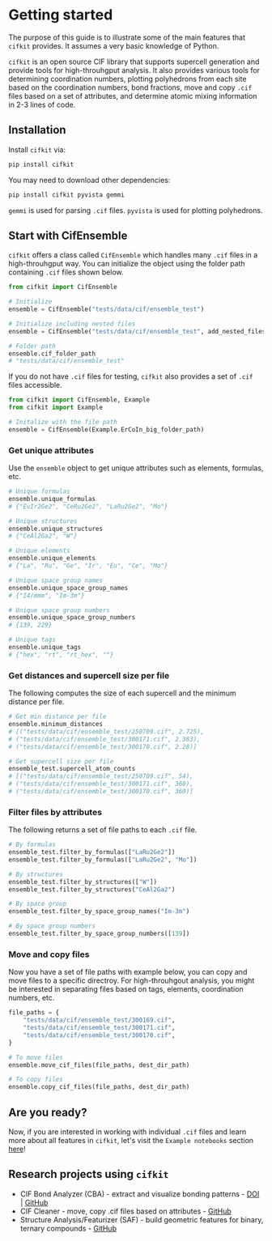 # Getting started

The purpose of this guide is to illustrate some of the main features that `cifkit` provides. It assumes a very basic knowledge of Python.

`cifkit` is an open source CIF library that supports supercell generation and provide tools for high-throuhgput analysis. It also provides various tools for determining coordination numbers, plotting polyhedrons from each site based on the coordination numbers, bond fractions, move and copy `.cif` files based on a set of attributes, and determine atomic mixing information in 2-3 lines of code.

## Installation

Install `cifkit` via:

```bash
pip install cifkit
```

You may need to download other dependencies:

```bash
pip install cifkit pyvista gemmi
```

`gemmi` is used for parsing `.cif` files. `pyvista` is used for plotting polyhedrons.

## Start with CifEnsemble

`cifkit` offers a class called `CifEnsemble` which handles many `.cif` files in a high-throuhgput way. You can initialize the object using the folder path containing `.cif` files shown below.

```python
from cifkit import CifEnsemble

# Initialize
ensemble = CifEnsemble("tests/data/cif/ensemble_test")

# Initialize including nested files
ensemble = CifEnsemble("tests/data/cif/ensemble_test", add_nested_files=True)

# Folder path
ensemble.cif_folder_path
# "tests/data/cif/ensemble_test"

```

If you do not have `.cif` files for testing, `cifkit` also provides a set of `.cif` files accessible.

```python
from cifkit import CifEnsemble, Example
from cifkit import Example

# Initalize with the file path
ensemble = CifEnsemble(Example.ErCoIn_big_folder_path)
```

### Get unique attributes

Use the `ensemble` object to get unique attributes such as elements, formulas, etc.

```python
# Unique formulas
ensemble.unique_formulas
# {"EuIr2Ge2", "CeRu2Ge2", "LaRu2Ge2", "Mo"}

# Unique structures
ensemble.unique_structures
# {"CeAl2Ga2", "W"}

# Unique elements
ensemble.unique_elements
# {"La", "Ru", "Ge", "Ir", "Eu", "Ce", "Mo"}

# Unique space group names
ensemble.unique_space_group_names
# {"I4/mmm", "Im-3m"}

# Unique space group numbers
ensemble.unique_space_group_numbers
# {139, 229}

# Unique tags
ensemble.unique_tags
# {"hex", "rt", "rt_hex", ""}
```

### Get distances and supercell size per file

The following computes the size of each supercell and the minimum distance per file.

```python
# Get min distance per file
ensemble.minimum_distances
# [("tests/data/cif/ensemble_test/250709.cif", 2.725),
# ("tests/data/cif/ensemble_test/300171.cif", 2.383),
# ("tests/data/cif/ensemble_test/300170.cif", 2.28)]

# Get supercell size per file
ensemble_test.supercell_atom_counts
# [("tests/data/cif/ensemble_test/250709.cif", 54),
# ("tests/data/cif/ensemble_test/300171.cif", 360),
# ("tests/data/cif/ensemble_test/300170.cif", 360)]
```

### Filter files by attributes

The following returns a set of file paths to each `.cif` file.

```python
# By formulas
ensemble_test.filter_by_formulas(["LaRu2Ge2"])
ensemble_test.filter_by_formulas(["LaRu2Ge2", "Mo"])

# By structures
ensemble_test.filter_by_structures(["W"])
ensemble_test.filter_by_structures("CeAl2Ga2")

# By space group
ensemble_test.filter_by_space_group_names("Im-3m")

# By space group numbers
ensemble_test.filter_by_space_group_numbers([139])
```

### Move and copy files

Now you have a set of file paths with example below, you can copy and move files to a specific directroy. For high-throuhgout analysis, you might be interested in separating files based on tags, elements, coordination numbers, etc.

```python
file_paths = {
    "tests/data/cif/ensemble_test/300169.cif",
    "tests/data/cif/ensemble_test/300171.cif",
    "tests/data/cif/ensemble_test/300170.cif",
}

# To move files
ensemble.move_cif_files(file_paths, dest_dir_path)

# To copy files
ensemble.copy_cif_files(file_paths, dest_dir_path)
```

## Are you ready?

Now, if you are interested in working with individual `.cif` files and learn more about all features in `cifkit`, let's visit the `Example notebooks` section [here](https://bobleesj.github.io/cifkit/notebooks/00_Intro/)!

## Research projects using `cifkit`

- CIF Bond Analyzer (CBA) - extract and visualize bonding patterns - [DOI](https://doi.org/10.1016/j.jallcom.2023.173241) | [GitHub](https://github.com/bobleesj/cif-bond-analyzer)
- CIF Cleaner - move, copy .cif files based on attributes - [GitHub](https://github.com/bobleesj/cif-cleaner)
- Structure Analysis/Featurizer (SAF) - build geometric features for binary, ternary compounds - [GitHub](https://github.com/bobleesj/structure-analyzer-featurizer)
